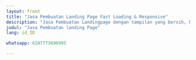 ```yaml
---
layout: front
title: "Jasa Pembuatan Landing Page Fast Loading & Responsive"
description: "Jasa Pembuatan Landingpage dengan tampilan yang bersih, kekinian dan fast loading; Anda cukup kirim data, kami yang buatkan dan kelola"
judul: "Jasa Pembuatan landing Page"
lang: id_ID

whatsapp: 6287773696995

---
```

